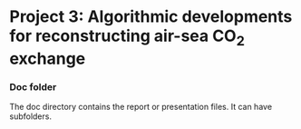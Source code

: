 # Project 3: Algorithmic developments for reconstructing air-sea CO$_2$ exchange

### Doc folder

The doc directory contains the report or presentation files. It can have subfolders.  
